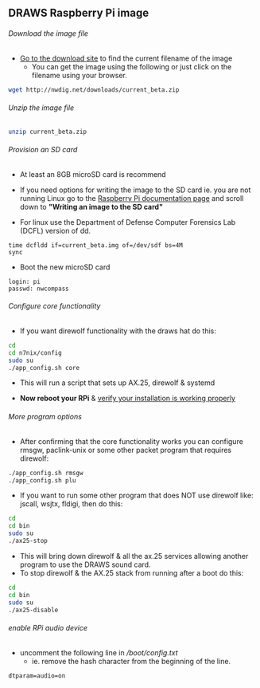 ## DRAWS Raspberry Pi image

###### Download the image file

* [Go to the download site](http:images.nwdigitalradio.com) to find the current filename of the image
  * You can get the image using the following or just click on the filename using your browser.
```bash
wget http://nwdig.net/downloads/current_beta.zip
```

###### Unzip the image file
```bash
unzip current_beta.zip
```
###### Provision an SD card
* At least an 8GB microSD card is recommend

* If you need options for writing the image to the SD card ie. you are
not running Linux go to the [Raspberry Pi documentation
page](https://www.raspberrypi.org/documentation/installation/installing-images/)
and scroll down to **"Writing an image to the SD card"**
* For linux use the Department of Defense Computer Forensics Lab
(DCFL) version of dd.

```
time dcfldd if=current_beta.img of=/dev/sdf bs=4M
sync
```

* Boot the new microSD card

```
login: pi
passwd: nwcompass
```

###### Configure core functionality

* If you want direwolf functionality with the draws hat do this:

```bash
cd
cd n7nix/config
sudo su
./app_config.sh core
```

* This will run a script that sets up AX.25, direwolf & systemd

* **Now reboot your RPi** & [verify your installation is working properly](https://github.com/nwdigitalradio/n7nix/blob/master/VERIFY_CONFIG.md)


###### More program options

* After confirming that the core functionality works you can configure rmsgw, paclink-unix or some other packet
program that requires direwolf:

```bash
./app_config.sh rmsgw
./app_config.sh plu
```

* If you want to run some other program that does NOT use direwolf like: jscall, wsjtx, fldigi, then do this:
```bash
cd
cd bin
sudo su
./ax25-stop
```
* This will bring down direwolf & all the ax.25 services allowing another program to use the DRAWS sound card.
* To stop direwolf & the AX.25 stack from running after a boot do this:
```bash
cd
cd bin
sudo su
./ax25-disable
```

###### enable RPi audio device

* uncomment the following line in _/boot/config.txt_
  * ie. remove the hash character from the beginning of the line.
```
dtparam=audio=on
```
